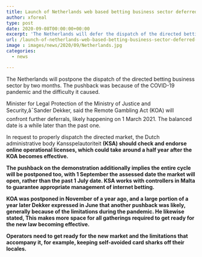 ```yaml
---
title: Launch of Netherlands web based betting business sector deferred further
author: xforeal 
type: post
date: 2020-09-08T00:00:00+00:00
excerpt: 'The Netherlands will defer the dispatch of the directed betting business sector by two months '
url: /launch-of-netherlands-web-based-betting-business-sector-deferred-further/
image : images/news/2020/09/Netherlands.jpg
categories:
  - news

---
```

The Netherlands will postpone the dispatch of the directed betting business sector by two months. The pushback was because of the COVID-19 pandemic and the difficulty it caused.<span data-ccp-props="{" /> 

Minister for Legal Protection of the Ministry of Justice and Security,â¯Sander Dekker, said the Remote Gambling Act (KOA) will confront further deferrals, likely happening on 1 March 2021. The balanced date is a while later than the past one.<span data-ccp-props="{" /> 

In request to <span data-contrast="auto">properly dispatch the directed market, the Dutch administrative body </span><span data-contrast="auto">Kansspelautoriteit <strong />(KSA) should check and endorse online operational licenses, which could take around a half year after the KOA becomes effective. </span>

The pushback on the demonstration additionally implies the entire cycle will be postponed too, with 1 September the assessed date the market will open, rather than the past 1 July date. KSA works with controllers in Malta to guarantee appropriate management of internet betting.<span data-ccp-props="{" /> 

<span data-contrast="auto">KOA was postponed in November of a year ago, and a large portion of a year later Dekker expressed in June that another pushback was likely, generally because of the limitations during the pandemic. He likewise stated, This makes more space for all gatherings required to get ready for the new law becoming effective. </span>

Operators need to get ready for the new market and the limitations that accompany it, for example, keeping self-avoided card sharks off their locales.<span data-ccp-props="{" />